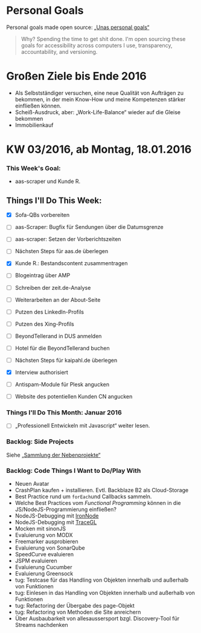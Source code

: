 Personal Goals
==============

Personal goals made open source: [„Unas personal goals“](http://una.im/personal-goals-guide/#=%81)
> Why? Spending the time to get shit done. I'm open sourcing these goals for accessibility across computers I use, transparency, accountability, and versioning.

# Großen Ziele bis Ende 2016
* Als Selbstständiger versuchen, eine neue Qualität von Aufträgen zu bekommen, in der mein Know-How und meine Kompetenzen stärker einfließen können.
* Scheiß-Ausdruck, aber: „Work-Life-Balance“ wieder auf die Gleise bekommen
* Immobilienkauf

# KW 03/2016, ab Montag, 18.01.2016

### This Week's Goal: 
* aas-scraper und Kunde R.

## Things I'll Do This Week:
- [x] Sofa-QBs vorbereiten
- [ ] aas-Scraper: Bugfix für Sendungen über die Datumsgrenze
- [ ] aas-scraper: Setzen der Vorberichtszeiten
- [ ] Nächsten Steps für aas.de überlegen
- [x] Kunde R.: Bestandscontent zusammentragen
- [ ] Blogeintrag über AMP
- [ ] Schreiben der zeit.de-Analyse
- [ ] Weiterarbeiten an der About-Seite
- [ ] Putzen des LinkedIn-Profils
- [ ] Putzen des Xing-Profils
- [ ] BeyondTellerand in DUS anmelden
- [ ] Hotel für die BeyondTellerand buchen
- [ ] Nächsten Steps für kaipahl.de überlegen
- [x] Interview authorisiert
- [ ] Antispam-Module für Plesk angucken

- [ ] Website des potentiellen Kunden CN angucken

### Things I'll Do This Month: Januar 2016
- [ ] „Professionell Entwickeln mit Javascript“ weiter lesen.

### Backlog: Side Projects
Siehe [„Sammlung der Nebenprojekte“](~/Sites/dogfood-personal-goal/recources/pet-projects.md)

### Backlog: Code Things I Want to Do/Play With
* Neuen Avatar
* CrashPlan kaufen + installieren. Evtl. Backblaze B2 als Cloud-Storage
* Best Practice rund um `forEach`und Callbacks sammeln.
* Welche Best Practices vom _Functional Programming_ können in die JS/NodeJS-Programmierung einfließen?
* NodeJS-Debugging mit [IronNode](http://s-a.github.io/iron-node/)
* NodeJS-Debugging mit [TraceGL](https://github.com/traceglMPL/tracegl)
* Mocken mit sinonJS
* Evaluierung von MODX
* Freemarker ausprobieren
* Evaluierung von SonarQube
* SpeedCurve evaluieren
* JSPM evaluieren
* Evaluierung Cucumber
* Evaluierung Greensock
* tug: Testcase für das Handling von Objekten innerhalb und außerhalb von Funktionen
* tug: Einlesen in das Handling von Objekten innerhalb und außerhalb von Funktionen
* tug: Refactoring der Übergabe des page-Objekt
* tug: Refactoring von Methoden die Site anreichern
* Über Ausbaubarkeit von allesaussersport bzgl. Discovery-Tool für Streams nachdenken


